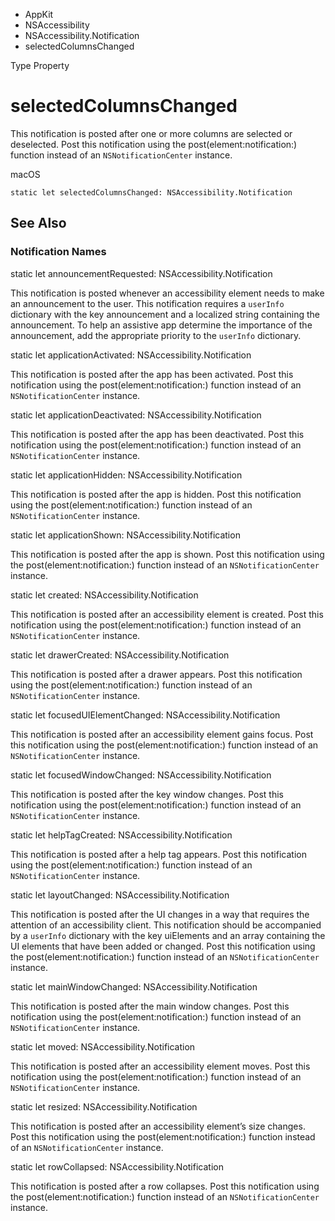 

- AppKit
- NSAccessibility
- NSAccessibility.Notification
-  selectedColumnsChanged 

Type Property

# selectedColumnsChanged

This notification is posted after one or more columns are selected or deselected. Post this notification using the post(element:notification:) function instead of an `NSNotificationCenter` instance.

macOS

``` source
static let selectedColumnsChanged: NSAccessibility.Notification
```

## See Also

### Notification Names

static let announcementRequested: NSAccessibility.Notification

This notification is posted whenever an accessibility element needs to make an announcement to the user. This notification requires a `userInfo` dictionary with the key announcement and a localized string containing the announcement. To help an assistive app determine the importance of the announcement, add the appropriate priority to the `userInfo` dictionary.

static let applicationActivated: NSAccessibility.Notification

This notification is posted after the app has been activated. Post this notification using the post(element:notification:) function instead of an `NSNotificationCenter` instance.

static let applicationDeactivated: NSAccessibility.Notification

This notification is posted after the app has been deactivated. Post this notification using the post(element:notification:) function instead of an `NSNotificationCenter` instance.

static let applicationHidden: NSAccessibility.Notification

This notification is posted after the app is hidden. Post this notification using the post(element:notification:) function instead of an `NSNotificationCenter` instance.

static let applicationShown: NSAccessibility.Notification

This notification is posted after the app is shown. Post this notification using the post(element:notification:) function instead of an `NSNotificationCenter` instance.

static let created: NSAccessibility.Notification

This notification is posted after an accessibility element is created. Post this notification using the post(element:notification:) function instead of an `NSNotificationCenter` instance.

static let drawerCreated: NSAccessibility.Notification

This notification is posted after a drawer appears. Post this notification using the post(element:notification:) function instead of an `NSNotificationCenter` instance.

static let focusedUIElementChanged: NSAccessibility.Notification

This notification is posted after an accessibility element gains focus. Post this notification using the post(element:notification:) function instead of an `NSNotificationCenter` instance.

static let focusedWindowChanged: NSAccessibility.Notification

This notification is posted after the key window changes. Post this notification using the post(element:notification:) function instead of an `NSNotificationCenter` instance.

static let helpTagCreated: NSAccessibility.Notification

This notification is posted after a help tag appears. Post this notification using the post(element:notification:) function instead of an `NSNotificationCenter` instance.

static let layoutChanged: NSAccessibility.Notification

This notification is posted after the UI changes in a way that requires the attention of an accessibility client. This notification should be accompanied by a `userInfo` dictionary with the key uiElements and an array containing the UI elements that have been added or changed. Post this notification using the post(element:notification:) function instead of an `NSNotificationCenter` instance.

static let mainWindowChanged: NSAccessibility.Notification

This notification is posted after the main window changes. Post this notification using the post(element:notification:) function instead of an `NSNotificationCenter` instance.

static let moved: NSAccessibility.Notification

This notification is posted after an accessibility element moves. Post this notification using the post(element:notification:) function instead of an `NSNotificationCenter` instance.

static let resized: NSAccessibility.Notification

This notification is posted after an accessibility element’s size changes. Post this notification using the post(element:notification:) function instead of an `NSNotificationCenter` instance.

static let rowCollapsed: NSAccessibility.Notification

This notification is posted after a row collapses. Post this notification using the post(element:notification:) function instead of an `NSNotificationCenter` instance.

